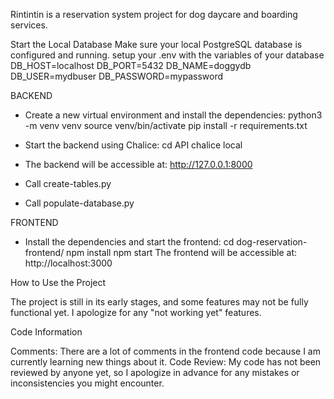 Rintintin is a reservation system project for dog daycare and boarding services. 


Start the Local Database
Make sure your local PostgreSQL database is configured and running.
setup your .env with the variables of your database
DB_HOST=localhost
DB_PORT=5432
DB_NAME=doggydb
DB_USER=mydbuser
DB_PASSWORD=mypassword

BACKEND
- Create a new virtual environment and install the dependencies:
python3 -m venv venv
source venv/bin/activate
pip install -r requirements.txt

- Start the backend using Chalice:
cd API
chalice local

- The backend will be accessible at:
http://127.0.0.1:8000

- Call create-tables.py
- Call populate-database.py


FRONTEND
- Install the dependencies and start the frontend:
cd dog-reservation-frontend/
npm install
npm start
The frontend will be accessible at:
http://localhost:3000


How to Use the Project

The project is still in its early stages, and some features may not be fully functional yet. I apologize for any "not working yet" features.

Code Information

Comments: There are a lot of comments in the frontend code because I am currently learning new things about it.
Code Review: My code has not been reviewed by anyone yet, so I apologize in advance for any mistakes or inconsistencies you might encounter.
